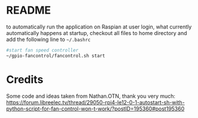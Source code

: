 # README

to automatically run the application on Raspian at user login, what currently automatically happens at startup, checkout all files to home directory and add the following line to ```~/.bashrc```

```bash
#start fan speed controller
~/gpio-fancontrol/fancontrol.sh start
```

# Credits
Some code and ideas taken from Nathan.OTN, thank you very much: https://forum.libreelec.tv/thread/29050-rpi4-le12-0-1-autostart-sh-with-python-script-for-fan-control-won-t-work/?postID=195360#post195360